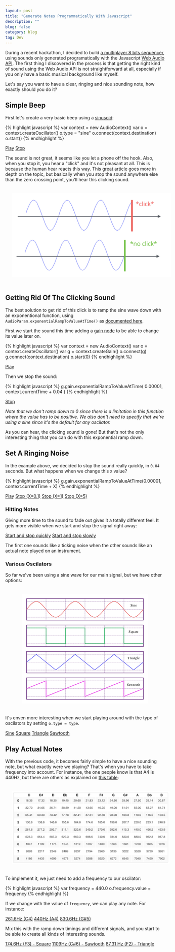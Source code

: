 ```yaml
---
layout: post
title: "Generate Notes Programmatically With Javascript"
description: ""
blog: false
category: blog
tag: Dev
---
```


<script src="/assets/js/posts/music.js"></script>

During a recent hackathon, I decided to build [a multiplayer 8 bits sequencer][1], using sounds only generated programatically with the Javascript [Web Audio API][2]. The first thing I discovered in the process is that getting the right kind of sound using the Web Audio API is not straightforward at all, especially if you only have a basic musical background like myself.

Let's say you want to have a clear, ringing and nice sounding note, how exactly should you do it?

## Simple Beep

First let's create a very basic beep using a [sinusoid][3]:

{% highlight javascript %}
var context = new AudioContext()
var o = context.createOscillator()
o.type = "sine"
o.connect(context.destination)
o.start()
{% endhighlight %}

<a href="#" class="js_play_sound" data-source="example1()">Play</a>
<a href="#" class="js_stop_sound">Stop</a>

The sound is not great, it seems like you let a phone off the hook. Also, when you stop it, you hear a "click" and it's not pleasant at all. This is because the human hear reacts this way. This [great article][4] goes more in depth on the topic, but basically when you stop the sound anywhere else than the zero crossing point, you'll hear this clicking sound.

<div class="image-wrapper" style="text-align: center"><img src="/assets/blog/audio_click.jpg" alt="Clicking noise on a sine curve" style="padding: 20px; width: 600px;"/></div>

## Getting Rid Of The Clicking Sound

The best solution to get rid of this click is to ramp the sine wave down with an exponentional function, using `AudioParam.exponentialRampToValueAtTime()` as [documented here][5].

First we start the sound this time adding a [gain node][6] to be able to change its value later on.

{% highlight javascript %}
var context = new AudioContext()
var o = context.createOscillator()
var  g = context.createGain()
o.connect(g)
g.connect(context.destination)
o.start(0)
{% endhighlight %}

<a href="#" class="js_play_sound" data-source="example2()">Play</a>

Then we stop the sound:

{% highlight javascript %}
g.gain.exponentialRampToValueAtTime(
  0.00001, context.currentTime + 0.04
)
{% endhighlight %}

<a href="#" class="js_play_sound" data-source="example2Stop(0.04)">Stop</a>

_Note that we don't ramp down to 0 since there is a limitation in this function where the value has to be positive. We also don't need to specify that we're using a sine since it's the default for any oscilator._

As you can hear, the clicking sound is gone! But that's not the only interesting thing that you can do with this exponential ramp down.

## Set A Ringing Noise

In the example above, we decided to stop the sound really quickly, in `0.04` seconds. But what happens when we change this `X` value?

{% highlight javascript %}
g.gain.exponentialRampToValueAtTime(0.00001, context.currentTime + X)
{% endhighlight %}

<a href="#" class="js_play_sound" data-source="example2()">Play</a>
<a href="#" class="js_play_sound" data-source="example2Stop(0.1)">Stop (X=0.1)</a>
<a href="#" class="js_play_sound" data-source="example2Stop(1)">Stop (X=1)</a>
<a href="#" class="js_play_sound" data-source="example2Stop(5)">Stop (X=5)</a>

### Hitting Notes

Giving more time to the sound to fade out gives it a totally different feel. It gets more visible when we start and stop the signal right away:

<a href="#" class="js_play_sound" data-source="example3('sine', 0.08)">Start and stop quickly</a>
<a href="#" class="js_play_sound" data-source="example3('sine', 1.5)">Start and stop slowly</a>

The first one sounds like a ticking noise when the other sounds like an actual note played on an instrument.

### Various Oscilators

So far we've been using a sine wave for our main signal, but we have other options:

<div class="image-wrapper" style="text-align: center"><img src="/assets/blog/signals.png" alt="Types of oscilators" style="padding: 20px; width: 400px;"/></div>

It's enven more interesting when we start playing around with the type of oscilators by setting `o.type = type`.

<a href="#" class="js_play_sound" data-source="example3('sine', 1.5)">Sine</a>
<a href="#" class="js_play_sound" data-source="example3('square', 1.5)">Square</a>
<a href="#" class="js_play_sound" data-source="example3('triangle', 1.5)">Triangle</a>
<a href="#" class="js_play_sound" data-source="example3('sawtooth', 1.5)">Sawtooth</a>

## Play Actual Notes

With the previous code, it becomes fairly simple to have a nice sounding note, but what exactly were we playing? That's when you have to take frequency into account. For instance, the one people know is that A4 is 440Hz, but there are others as explained on [this table][7]:

<div class="image-wrapper" style="text-align: center"><img src="/assets/blog/notes.jpg" alt="Notes" style="padding: 20px; width: 500px;"/></div>

To implement it, we just need to add a frequency to our oscilator:

{% highlight javascript %}
var frequency = 440.0
o.frequency.value = frequency
{% endhighlight %}

If we change with the value of `frequency`, we can play any note. For instance:

<a href="#" class="js_play_sound" data-source="example4(261.6, 'sine')">261.6Hz (C4)</a>
<a href="#" class="js_play_sound" data-source="example4(440.0, 'sine')">440Hz (A4)</a>
<a href="#" class="js_play_sound" data-source="example4(830.6, 'sine')">830.6Hz (G#5)</a>

Mix this with the ramp down timings and different signals, and you start to be able to create all kinds of interesting sounds.

<a href="#" class="js_play_sound" data-source="example4(261.6, 'square')">174.6Hz (F3) - Square</a>
<a href="#" class="js_play_sound" data-source="example4(1109, 'sawtooth')">1109Hz (C#6) - Sawtooth</a>
<a href="#" class="js_play_sound" data-source="example4(87.31, 'triangle')">87.31 Hz (F2) - Triangle</a>

[1]:	https://warm-escarpment-32217.herokuapp.com/
[2]:	https://developer.mozilla.org/en-US/docs/Web/API/Web_Audio_API
[3]:	https://en.wikipedia.org/wiki/Sine_wave
[4]:	http://alemangui.github.io/blog//2015/12/26/ramp-to-value.html
[5]:	https://developer.mozilla.org/en-US/docs/Web/API/AudioParam/exponentialRampToValueAtTime
[6]:	https://developer.mozilla.org/en-US/docs/Web/API/GainNode
[7]:	https://www.seventhstring.com/resources/notefrequencies.html